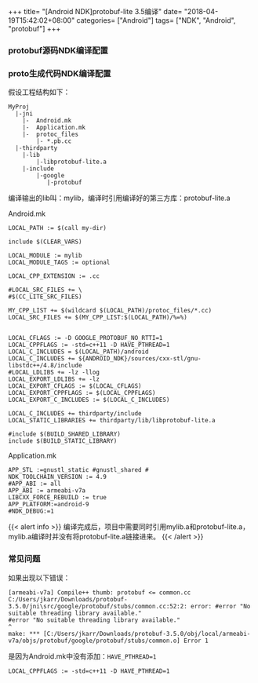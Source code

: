 +++
title= "[Android NDK]protobuf-lite 3.5编译"
date= "2018-04-19T15:42:02+08:00"
categories= ["Android"]
tags= ["NDK", "Android", "protobuf"]
+++

### protobuf源码NDK编译配置


### proto生成代码NDK编译配置

假设工程结构如下：

    MyProj
      |-jni
        |-  Android.mk
        |-  Application.mk
        |-  protoc_files
            |- *.pb.cc
      |-thirdparty
        |-lib
            |-libprotobuf-lite.a
        |-include
            |-google
               |-protobuf

编译输出的lib叫：mylib，编译时引用编译好的第三方库：protobuf-lite.a
               
Android.mk
    
    LOCAL_PATH := $(call my-dir) 

    include $(CLEAR_VARS)  
      
    LOCAL_MODULE := mylib
    LOCAL_MODULE_TAGS := optional  
      
    LOCAL_CPP_EXTENSION := .cc  
      
    #LOCAL_SRC_FILES += \
    #$(CC_LITE_SRC_FILES)                                         

    MY_CPP_LIST += $(wildcard $(LOCAL_PATH)/protoc_files/*.cc)
    LOCAL_SRC_FILES += $(MY_CPP_LIST:$(LOCAL_PATH)/%=%)


    LOCAL_CFLAGS := -D GOOGLE_PROTOBUF_NO_RTTI=1
    LOCAL_CPPFLAGS := -std=c++11 -D HAVE_PTHREAD=1
    LOCAL_C_INCLUDES = $(LOCAL_PATH)/android
    LOCAL_C_INCLUDES += ${ANDROID_NDK}/sources/cxx-stl/gnu-        libstdc++/4.8/include
    #LOCAL_LDLIBS += -lz -llog
    LOCAL_EXPORT_LDLIBS += -lz
    LOCAL_EXPORT_CFLAGS := $(LOCAL_CFLAGS)
    LOCAL_EXPORT_CPPFLAGS := $(LOCAL_CPPFLAGS)
    LOCAL_EXPORT_C_INCLUDES := $(LOCAL_C_INCLUDES)

    LOCAL_C_INCLUDES += thirdparty/include
    LOCAL_STATIC_LIBRARIES += thirdparty/lib/libprotobuf-lite.a

    #include $(BUILD_SHARED_LIBRARY)
    include $(BUILD_STATIC_LIBRARY)

Application.mk

    APP_STL :=gnustl_static #gnustl_shared # 
    NDK_TOOLCHAIN_VERSION := 4.9
    #APP_ABI := all
    APP_ABI := armeabi-v7a
    LIBCXX_FORCE_REBUILD := true
    APP_PLATFORM:=android-9
    #NDK_DEBUG:=1
    
{{< alert info >}}
编译完成后，项目中需要同时引用mylib.a和protobuf-lite.a，mylib.a编译时并没有将protobuf-lite.a链接进来。
{{< /alert >}}

### 常见问题

如果出现以下错误：

    [armeabi-v7a] Compile++ thumb: protobuf <= common.cc
    C:/Users/jkarr/Downloads/protobuf-
    3.5.0/jni\src/google/protobuf/stubs/common.cc:52:2: error: #error "No 
    suitable threading library available."
    #error "No suitable threading library available."
    ^
    make: *** [C:/Users/jkarr/Downloads/protobuf-3.5.0/obj/local/armeabi-
    v7a/objs/protobuf/google/protobuf/stubs/common.o] Error 1

是因为Android.mk中没有添加：`HAVE_PTHREAD=1`

    LOCAL_CPPFLAGS := -std=c++11 -D HAVE_PTHREAD=1

